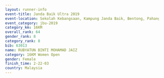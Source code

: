 ```yaml
---
layout: runner-info 
event-title: Janda Baik Ultra 2019
event-location: Sekolah Kebangsaan, Kampung Janda Baik, Bentong, Pahang, Malaysia
event_category: jbu-2019 
category_km: 16KM  
overall_rank: 64
gender_rank: 8
category_rank: 8
bib: 63013
name: RUBYATUN BINTI MOHAMAD JAIZ
category: 16KM Women Open
gender: Female
finish_time: 2-22-03
country: Malaysia
---
```

